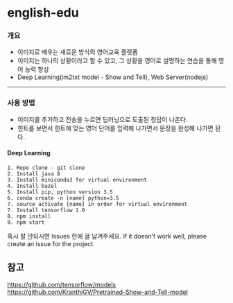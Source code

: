 # english-edu

### 개요
- 이미지로 배우는 새로운 방식의 영어교육 플랫폼
- 이미지는 하나의 상황이라고 할 수 있고, 그 상황을 영어로 설명하는 연습을 통해 영어 능력 향상
- Deep Learning(im2txt model - Show and Tell), Web Server(nodejs)

---
### 사용 방법
- 이미지를 추가하고 전송을 누르면 딥러닝으로 도출된 정답이 나온다.
- 힌트를 보면서 힌트에 맞는 영어 단어를 입력해 나가면서 문장을 완성해 나가면 된다.
#### Deep Learning

```
1. Repo clone - git clone
2. Install java 8
3. Install miniconda3 for virtual environment
4. Install bazel
5. Install pip, python version 3.5
6. conda create -n [name] python=3.5
7. source activate [name] in order for virtual environment
7. Install tensorflow 1.0
8. npm install
9. npm start
```
혹시 잘 안되시면 Issues 란에 글 남겨주세요.
If it doesn't work well, please create an issue for the project.

## 참고
https://github.com/tensorflow/models
https://github.com/KranthiGV/Pretrained-Show-and-Tell-model
